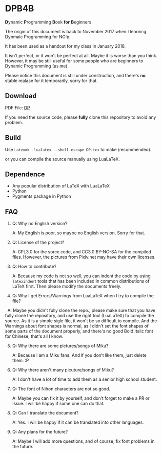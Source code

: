 # DPB4B
**D**ynamic **P**rogramming **B**ook **for** **B**eginners

The origin of this document is back to November 2017 when I learning Dynmaic Programming for NOIp.

It has been used as a handout for my class in January 2018.

It isn't perfect, or it won't be perfect at all. Maybe it is worse than you think. However, it may be still useful for some people who are beginners to Dynamic Programming (as me).

Please notice this document is still under construction, and there's **no** stable realase for it temporarily, sorry for that.

## Download
PDF File: [DP](https://github.com/MingqiHuang/DB4B/blob/master/DP.pdf)

If you need the source code, please **fully** clone this repository to avoid any problem.

## Build
Use `Latexmk -lualatex --shell-escape DP.tex` to make (recommended).

or you can compile the source manually using LuaLaTeX.

## Dependence
- Any popular distribution of LaTeX with LuaLaTeX
- Python
- Pygments package in Python

## FAQ
1. Q: Why no English version?

   A: My English is poor, so maybe no English version. Sorry for that.

2. Q: License of the project?

   A: GPL3.0 for the sorce code, and CC3.0 BY-NC-SA for the compiled files. However, the pictures from Pixiv.net may have their own licenses.

3. Q: How to contribute?

   A: Because my code is not so well, you can indent the code by using `latexindent` tools that has been included in common distributions of LaTeX first. Then please modify the documents freely.

4. Q: Why I get Errors/Warnings from LuaLaTeX when I try to compile the file?

   A: Maybe you didn't fully clone the repo., please make sure that you have fully clone the repository, and use the right tool (LuaLaTeX) to compile the source. As it is a simple sigle file, it won't be so difficult to compile. And the Warnings about font shapes is normal, as I didn't set the font shapes of some parts of the document properly, and there's no good Bold Italic font for Chinese, that's all I know.

5. Q: Why there are some pictures/songs of Miku?

   A: Because I am a Miku fans. And if you don't like them, just delete them. :P

6. Q: Why there aren't many picuture/songs of Miku?

   A: I don't have a lot of time to add them as a senior high school student.

7. Q: The font of Nihon characters are not so good.

   A: Maybe you can fix it by yourself, and don't forget to make a PR or Issue. I will be happy if some one can do that.

8. Q: Can I translate the document?

   A: Yes. I will be happy if it can be translated into other languages.

9. Q: Any plans for the future?

   A: Maybe I will add more questions, and of course, fix font problems in the future.
